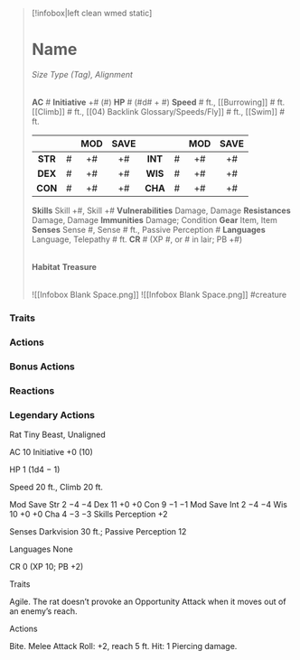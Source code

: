 > [!infobox|left clean wmed static]
> # Name
> *Size Type (Tag), Alignment*
> 
> | |
> | - |
> **AC** # **Initiative** +# (#)
> **HP** # (#d# + #)
> **Speed** # ft., [[Burrowing]] # ft. [[Climb]] # ft., [[04) Backlink Glossary/Speeds/Fly]] # ft., [[Swim]] # ft.
> 
> | | | MOD | SAVE | | | MOD | SAVE |
> | :-: | :-: | :-: | :-: | :-: | :-: | :-: | :-: |
> | **STR** | # | +# | +# | **INT** | # | +# | +# | 
> | **DEX** | # | +# | +# | **WIS** | # | +# | +# |
> | **CON** | # | +# | +# | **CHA** | # | +# | +# |
> **Skills** Skill +#, Skill +#
> **Vulnerabilities** Damage, Damage
> **Resistances** Damage, Damage
> **Immunities** Damage; Condition
> **Gear** Item, Item
> **Senses** Sense #, Sense # ft., Passive Perception #
> **Languages** Language, Telepathy # ft.
> **CR** # (XP #, or # in lair; PB +#)
>
> | |
> | - |
> **Habitat**
> **Treasure**
> 
> | |
> | - |
> ![[Infobox Blank Space.png]]
> ![[Infobox Blank Space.png]]
> #creature 


### Traits
### Actions
### Bonus Actions
### Reactions
### Legendary Actions
Rat
Tiny Beast, Unaligned

AC 10 Initiative +0 (10)

HP 1 (1d4 − 1)

Speed 20 ft., Climb 20 ft.

Mod	Save
Str	2	−4	−4
Dex	11	+0	+0
Con	9	−1	−1
Mod	Save
Int	2	−4	−4
Wis	10	+0	+0
Cha	4	−3	−3
Skills Perception +2

Senses Darkvision 30 ft.; Passive Perception 12

Languages None

CR 0 (XP 10; PB +2)

Traits

Agile. The rat doesn’t provoke an Opportunity Attack when it moves out of an enemy’s reach.

Actions

Bite. Melee Attack Roll: +2, reach 5 ft. Hit: 1 Piercing damage.